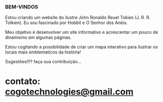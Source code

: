 ### BEM-VINDOS ###

Estou criando um website do ilustre John Ronaldo Reuel Tokien (J. R. R. Tolkien). Eu sou fascinado por Hobbit e O Senhor dos Anéis.

Meu objetivo é desenvolver um site informativo e acrescentar um pouco de dinamismo em algumas páginas.

Estou cogitando a possibilidade de criar um mapa interativo para ilustrar os locais mais emblematicos da história!

Sugestões!!!? faça sua contribuição...

# contato: cogotechnologies@gmail.com 
